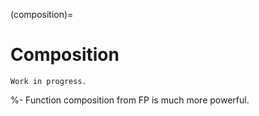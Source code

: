 (composition)=
# Composition

```{warning}
Work in progress.
```

%- Function composition from FP is much more powerful.
